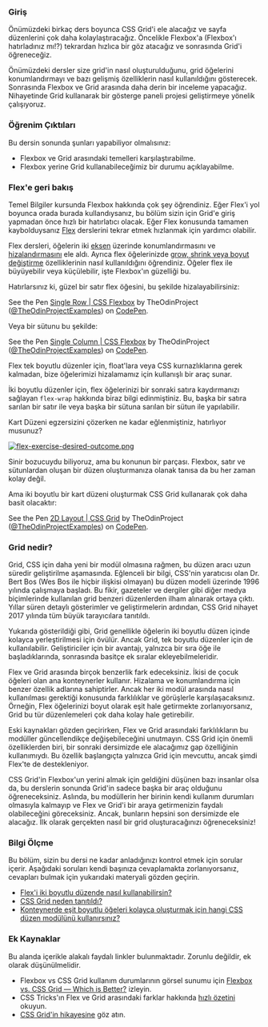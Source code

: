 ### Giriş

Önümüzdeki birkaç ders boyunca CSS Grid'i ele alacağız ve sayfa düzenlerini çok daha kolaylaştıracağız. Öncelikle Flexbox'a (Flexbox'ı hatırladınız mı!?) tekrardan hızlıca bir göz atacağız ve sonrasında Grid'i öğreneceğiz.

Önümüzdeki dersler size grid'in nasıl oluşturulduğunu, grid öğelerini konumlandırmayı ve bazı gelişmiş özelliklerin nasıl kullanıldığını gösterecek. Sonrasında Flexbox ve Grid arasında daha derin bir inceleme yapacağız. Nihayetinde Grid kullanarak bir gösterge paneli projesi geliştirmeye yönelik çalışıyoruz.

### Öğrenim Çıktıları

Bu dersin sonunda şunları yapabiliyor olmalısınız:

- Flexbox ve Grid arasındaki temelleri karşılaştırabilme.
- Flexbox yerine Grid kullanabileceğimiz bir durumu açıklayabilme.

### Flex'e geri bakış

Temel Bilgiler kursunda Flexbox hakkında çok şey öğrendiniz. Eğer Flex'i yol boyunca orada burada kullandıysanız, bu bölüm sizin için Grid'e giriş yapmadan önce hızlı bir hatırlatıcı olacak. Eğer Flex konusunda tamamen kaybolduysanız [Flex](https://www.theodinproject.com/lessons/foundations-introduction-to-flexbox) derslerini tekrar etmek hızlanmak için yardımcı olabilir.

Flex dersleri, öğelerin iki [eksen](https://www.theodinproject.com/lessons/foundations-axes) üzerinde konumlandırmasını ve [hizalandırmasını](https://www.theodinproject.com/lessons/foundations-alignment) ele aldı. Ayrıca flex öğelerinizde [grow, shrink veya boyut değiştirme](https://www.theodinproject.com/lessons/foundations-growing-and-shrinking) özelliklerinin nasıl kullanıldığını öğrendiniz. Öğeler flex ile büyüyebilir veya küçülebilir, işte Flexbox'ın güzelliği bu.

Hatırlarsınız ki, güzel bir satır flex öğesini, bu şekilde hizalayabilirsiniz:

<p class="codepen" data-height="300" data-theme-id="dark" data-default-tab="css,result" data-slug-hash="XWeJbRy" data-editable="true" data-user="TheOdinProjectExamples" style={{"height":"300px","boxSizing":"border-box","display":"flex","alignItems":"center","justifyContent":"center","border":"2px solid","margin":"1em 0","padding":"1em"}}>
  <span>See the Pen <a href="https://codepen.io/TheOdinProjectExamples/pen/XWeJbRy">
  Single Row | CSS Flexbox</a> by TheOdinProject (<a href="https://codepen.io/TheOdinProjectExamples">@TheOdinProjectExamples</a>)
  on <a href="https://codepen.io">CodePen</a>.</span>
</p>
<script async src="https://cpwebassets.codepen.io/assets/embed/ei.js"></script>

Veya bir sütunu bu şekilde:

<p class="codepen" data-height="300" data-theme-id="dark" data-default-tab="css,result" data-slug-hash="MWEYwoX" data-editable="true" data-user="TheOdinProjectExamples" style={{"height":"300px","boxSizing":"border-box","display":"flex","alignItems":"center","justifyContent":"center","border":"2px solid","margin":"1em 0","padding":"1em"}}>
  <span>See the Pen <a href="https://codepen.io/TheOdinProjectExamples/pen/MWEYwoX">
  Single Column | CSS Flexbox</a> by TheOdinProject (<a href="https://codepen.io/TheOdinProjectExamples">@TheOdinProjectExamples</a>)
  on <a href="https://codepen.io">CodePen</a>.</span>
</p>
<script async src="https://cpwebassets.codepen.io/assets/embed/ei.js"></script>

Flex tek boyutlu düzenler için, float'lara veya CSS kurnazlıklarına gerek kalmadan, bize öğelerimizi hizalamamız için kullanışlı bir araç sunar.

İki boyutlu düzenler için, flex öğelerinizi bir sonraki satıra kaydırmanızı sağlayan `flex-wrap` hakkında biraz bilgi edinmiştiniz. Bu, başka bir satıra sarılan bir satır ile veya başka bir sütuna sarılan bir sütun ile yapılabilir.

Kart Düzeni egzersizini çözerken ne kadar eğlenmiştiniz, hatırlıyor musunuz?

[![flex-exercise-desired-outcome.png](https://i.postimg.cc/vZ81HMkB/flex-exercise-desired-outcome.png)](https://github.com/TheOdinProject/css-exercises/tree/main/flex/07-flex-layout-2)

Sinir bozucuydu biliyoruz, ama bu konunun bir parçası. Flexbox, satır ve sütunlardan oluşan bir düzen oluşturmanıza olanak tanısa da bu her zaman kolay değil.

Ama iki boyutlu bir kart düzeni oluşturmak CSS Grid kullanarak çok daha basit olacaktır:

<p class="codepen" data-height="300" data-theme-id="dark" data-default-tab="css,result" data-slug-hash="KKXwpZR" data-editable="true" data-user="TheOdinProjectExamples" style={{"height":"300px","boxSizing":"border-box","display":"flex","alignItems":"center","justifyContent":"center","border":"2px solid","margin":"1em 0","padding":"1em"}}>
  <span>See the Pen <a href="https://codepen.io/TheOdinProjectExamples/pen/KKXwpZR">
  2D Layout | CSS Grid</a> by TheOdinProject (<a href="https://codepen.io/TheOdinProjectExamples">@TheOdinProjectExamples</a>)
  on <a href="https://codepen.io">CodePen</a>.</span>
</p>
<script async src="https://cpwebassets.codepen.io/assets/embed/ei.js"></script>

### Grid nedir?

Grid, CSS için daha yeni bir modül olmasına rağmen, bu düzen aracı uzun süredir geliştirilme aşamasında. Eğlenceli bir bilgi, CSS'nin yaratıcısı olan Dr. Bert Bos (Wes Bos ile hiçbir ilişkisi olmayan) bu düzen modeli üzerinde 1996 yılında çalışmaya başladı. Bu fikir, gazeteler ve dergiler gibi diğer medya biçimlerinde kullanılan grid benzeri düzenlerden ilham alınarak ortaya çıktı. Yıllar süren detaylı gösterimler ve geliştirmelerin ardından, CSS Grid nihayet 2017 yılında tüm büyük tarayıcılara tanıtıldı.

Yukarıda gösterildiği gibi, Grid genellikle öğelerin iki boyutlu düzen içinde kolayca yerleştirilmesi için övülür. Ancak Grid, tek boyutlu düzenler için de kullanılabilir. Geliştiriciler için bir avantajı, yalnızca bir sıra öğe ile başladıklarında, sonrasında basitçe ek sıralar ekleyebilmeleridir.

Flex ve Grid arasında birçok benzerlik fark edeceksiniz. İkisi de çocuk öğeleri olan ana konteynerler kullanır. Hizalama ve konumlandırma için benzer özellik adlarına sahiptirler. Ancak her iki modül arasında nasıl kullanılması gerektiği konusunda farklılıklar ve görüşlerle karşılaşacaksınız. Örneğin, Flex öğelerinizi boyut olarak eşit hale getirmekte zorlanıyorsanız, Grid bu tür düzenlemeleri çok daha kolay hale getirebilir.

Eski kaynakları gözden geçirirken, Flex ve Grid arasındaki farklılıkların bu modüller güncellendikçe değişebileceğini unutmayın. CSS Grid için önemli özelliklerden biri, bir sonraki dersimizde ele alacağımız gap özelliğinin kullanımıydı. Bu özellik başlangıçta yalnızca Grid için mevcuttu, ancak şimdi Flex'te de destekleniyor.

CSS Grid'in Flexbox'un yerini almak için geldiğini düşünen bazı insanlar olsa da, bu derslerin sonunda Grid'in sadece başka bir araç olduğunu öğreneceksiniz. Aslında, bu modüllerin her birinin kendi kullanım durumları olmasıyla kalmayıp ve Flex ve Grid'i bir araya getirmenizin faydalı olabileceğini göreceksiniz. Ancak, bunların hepsini son dersimizde ele alacağız. İlk olarak gerçekten nasıl bir grid oluşturacağınızı öğreneceksiniz!

### Bilgi Ölçme

Bu bölüm, sizin bu dersi ne kadar anladığınızı kontrol etmek için sorular içerir. Aşağıdaki soruları kendi başınıza cevaplamakta zorlanıyorsanız, cevapları bulmak için yukarıdaki materyali gözden geçirin.

- [Flex'i iki boyutlu düzende nasıl kullanabilirsin?](#flexe-bir-geri-bakış)
- [CSS Grid neden tanıtıldı?](#grid-nedir)
- [Konteynerde eşit boyutlu öğeleri kolayca oluşturmak için hangi CSS düzen modülünü kullanırsınız?](#grid-nedir)

### Ek Kaynaklar

Bu alanda içerikle alakalı faydalı linkler bulunmaktadır. Zorunlu değildir, ek olarak düşünülmelidir.

- Flexbox vs CSS Grid kullanım durumlarının görsel sunumu için [Flexbox vs. CSS Grid — Which is Better?](https://www.youtube.com/watch?v=hs3piaN4b5I) izleyin.
- CSS Tricks'ın Flex ve Grid arasındaki farklar hakkında [hızlı özetini](https://css-tricks.com/quick-whats-the-difference-between-flexbox-and-grid/) okuyun.
- [CSS Grid'in hikayesine](https://alistapart.com/article/the-story-of-css-grid-from-its-creators/) göz atın.
